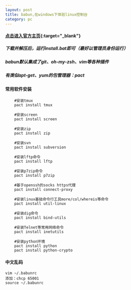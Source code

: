 ```yaml
---
layout: post
title: babun,在windows下体验linux控制台
category: pc
---
```


#### [点击进入官方主页](http://babun.github.io/){:target="_blank"}

##### 下载并解压后，运行install.bat即可（最好以管理员身份运行）

##### babun默认集成了git、oh-my-zsh、vim等各种插件

##### 有类似apt-get、yum的包管理器：pact

#### 常用软件安装
```
	#安装tmux
	pact install tmux        

	#安装screen
	pact install screen

	#安装zip
	pact install zip

	#安装svn
	pact install subversion

	#安装lftp命令
	pact install lftp

	#安装p7zip命令
	pact install p7zip

	#基于openssh的socks https代理
	pact install connect-proxy

	#安装linux基础命令行工具more/col/whereis等命令
	pact install util-linux    

	#安装dig命令
	pact install bind-utils

	#安装Telnet等常用网络命令
	pact install inetutils  

	#安装python环境
	pact install python        
	pact install python-crypto

```

#### 中文乱码
```
vim ~/.babunrc
添加：chcp 65001
source ~/.babunrc

```





